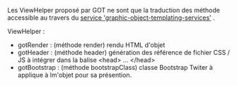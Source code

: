 Les ViewHelper proposé par GOT ne sont que la traduction des méthode accessible au travers du [service 'graphic-object-templating-services'](doc/service.md) .

ViewHelper :
* gotRender : (méthode render) rendu HTML d'objet
* gotHeader : (méthode header) génération des référence de fichier CSS / JS à intégrer dans la balise \<head> ... \</head>
* gotBootstrap : (méthode bootstrapClass) classe Bootstrap Twiter à applique à lm'objet pour sa présention.
